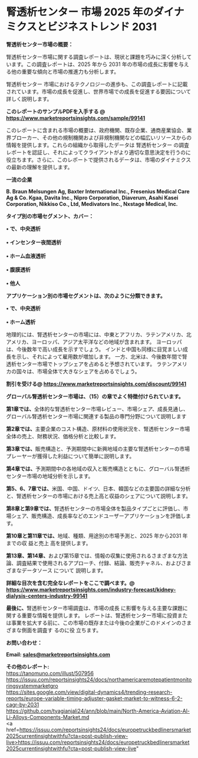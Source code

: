 # 腎透析センター 市場 2025 年のダイナミクスとビジネストレンド 2031

<strong><b>腎透析センター市場の概要：</b></strong>

腎透析センター市場に関する調査レポートは、現状と課題を巧みに深く分析しています。この調査レポートは、2025 年から 2031 年の市場の成長に影響を与える他の重要な傾向と市場の推進力も分析します。

腎透析センター 市場におけるテクノロジーの進歩も、この調査レポートに記載されています。市場の成長を促進し、世界市場での成長を促進する要因について詳しく説明します。

<strong>このレポートのサンプルPDFを入手する @ <a href=https://www.marketreportsinsights.com/sample/99141>https://www.marketreportsinsights.com/sample/99141</a></strong>

このレポートに含まれる市場の概要は、政府機関、既存企業、通商産業協会、業界ブローカー、その他の規制機関および非規制機関などの幅広いリソースからの情報を提供します。これらの組織から取得したデータは 腎透析センター の調査レポートを認証し、それによってクライアントがより適切な意思決定を行うのに役立ちます。さらに、このレポートで提供されるデータは、市場のダイナミクスの最新の理解を提供します。

<strong>一流の企業</strong>

<strong><b>B. Braun Melsungen Ag, Baxter International Inc., Fresenius Medical Care Ag & Co. Kgaa, Davita Inc., Nipro Corporation, Diaverum, Asahi Kasei Corporation, Nikkiso Co., Ltd, Medivators Inc., Nxstage Medical, Inc.</b></strong>

<strong><b>タイプ別の市場セグメント、カバー：</b></strong>

<strong>• で、中央透析<br><br>• インセンター夜間透析<br><br>• ホーム血液透析<br><br>• 腹膜透析<br><br>• 他人</strong>

<strong><b>アプリケーション別の市場セグメントは、次のように分類できます。</b></strong>

<strong>• で、中央透析<br><br>• ホーム透析</strong>

 地理的には、腎透析センターの市場には、中東とアフリカ、ラテンアメリカ、北アメリカ、ヨーロッパ、アジア太平洋などの地域が含まれます。 ヨーロッパは、今後数年で高い成長を示すでしょう。 インドと中国も同様に目覚ましい成長を示し、それによって雇用数が増加します。 一方、北米は、今後数年間で腎透析センター市場でトップシェアを占めると予想されています。 ラテンアメリカの国々は、市場全体で大きなシェアを占めるでしょう。

<strong>割引を受ける@ <a href=https://www.marketreportsinsights.com/discount/99141>https://www.marketreportsinsights.com/discount/99141</a></strong>

<strong><b>グローバル腎透析センター市場は、（15）の章でよく特徴付けられています。</b></strong>

<strong><b>第</b></strong><strong><b>1章では、</b></strong>全体的な腎透析センター市場レビュー、市場シェア、成長見通し、グローバル腎透析センター市場に関連する製品の専門分野について説明します

<strong><b>第2章では、</b></strong>主要企業のコスト構造、原材料の使用状況を、腎透析センター市場全体の売上、財務状況、価格分析と比較します。

<strong><b>第3章では、</b></strong>販売構造と、予測期間中に新興地域の主要な腎透析センターの市場プレーヤーが獲得した利益について簡単に説明します。

<strong><b>第4章では、</b></strong>予測期間中の各地域の収入と販売構造とともに、グローバル腎透析センター市場の地域分析を示します。

<strong><b>第5、6、7章では、</b></strong>米国、中国、ドイツ、日本、韓国などの主要国の詳細な分析と、腎透析センターの市場における売上高と収益のシェアについて説明します。

<strong><b>第8章と第9章では、</b></strong>腎透析センターの市場全体を製品タイプごとに評価し、市場シェア、販売構造、成長率などのエンドユーザーアプリケーションを評価します。

<strong><b>第10章と第11章では、</b></strong>地域、種類、用途別の市場予測と、2025 年から2031 年までの収 益と売上 高を提供します。

<strong><b>第13章、第14章、</b></strong>および第15章では、情報の収集に使用されるさまざまな方法論、調査結果で使用されるアプローチ、付録、結論、販売チャネル、およびさまざまなデータソース について 説明します。

<strong>詳細な目次を含む完全なレポートをここで調べます。@ <a href=https://www.marketreportsinsights.com/industry-forecast/kidney-dialysis-centers-industry-99141>https://www.marketreportsinsights.com/industry-forecast/kidney-dialysis-centers-industry-99141</a></strong>

<strong><b>最後に、</b></strong>腎透析センター市場調査は、市場の成長 に影響を</a>与える主要な課題に関する重要な情報を提供します。 レポートは、腎透析センター市場に投資または事業を拡大する前に、この市場の既存または今後の企業がこのドメインのさまざまな側面を調査す るのに役 立ちます。

<strong><b>お問い合わせ：</b></strong>

<strong>Email: </strong><a href=mailto:sales@marketreportsinsights.com><strong>sales@marketreportsinsights.com</strong></a>

<strong>その他のレポート:</strong>
<br>
<a href=https://tanomuno.com/illust/507956>https://tanomuno.com/illust/507956</a>
<br>
<a href=https://issuu.com/reportsinsights24/docs/northamericaremotepatientmonitoringsystemmarketgro>https://issuu.com/reportsinsights24/docs/northamericaremotepatientmonitoringsystemmarketgro</a>
<br>
<a href=https://sites.google.com/view/digital-dynamics4/trending-research-reports/europe-variable-timing-adjuster-gasket-market-to-witness-6-2-cagr-by-2031>https://sites.google.com/view/digital-dynamics4/trending-research-reports/europe-variable-timing-adjuster-gasket-market-to-witness-6-2-cagr-by-2031</a>
<br>
<a href=https://github.com/tyagianjali24/ann/blob/main/North-America-Aviation-Al-Li-Alloys-Components-Market.md>https://github.com/tyagianjali24/ann/blob/main/North-America-Aviation-Al-Li-Alloys-Components-Market.md</a>
<br>
<a href=https://issuu.com/reportsinsights24/docs/europetruckbedlinersmarket2025currentinsightwithfu?cta=post-publish-view-live>https://issuu.com/reportsinsights24/docs/europetruckbedlinersmarket2025currentinsightwithfu?cta=post-publish-view-live</a>"

